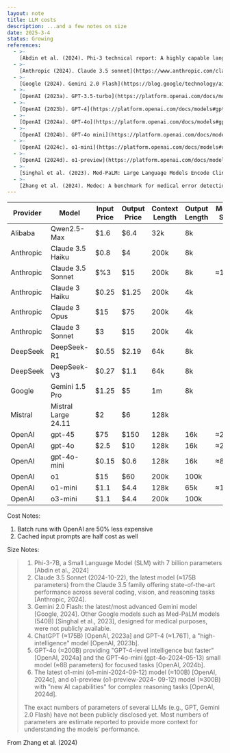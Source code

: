 ```yaml
---
layout: note
title: LLM costs
description: ...and a few notes on size
date: 2025-3-4
status: Growing
references:
  - >-
    [Abdin et al. (2024). Phi-3 technical report: A highly capable language model locally on your phone](https://arxiv.org/abs/2404.14219)
  - >-
    [Anthropic (2024). Claude 3.5 sonnet](https://www.anthropic.com/claude/sonnet)
  - >-
    [Google (2024). Gemini 2.0 Flash](https://blog.google/technology/ai/gemini-2-0/)
  - >-
    [OpenAI (2023a). GPT-3.5-turbo](https://platform.openai.com/docs/models#gpt-3-5-turbo)
  - >-
    [OpenAI (2023b). GPT-4](https://platform.openai.com/docs/models#gpt-4-turbo-and-gpt-4)
  - >-
    [OpenAI (2024a). GPT-4o](https://platform.openai.com/docs/models#gpt-4o)
  - >-
    [OpenAI (2024b). GPT-4o mini](https://platform.openai.com/docs/models#gpt-4o-mini)
  - >-
    [OpenAI (2024c). o1-mini](https://platform.openai.com/docs/models#o1)
  - >-
    [OpenAI (2024d). o1-preview](https://platform.openai.com/docs/models#o1-preview)
  - >-
    [Singhal et al. (2023). Med-PaLM: Large Language Models Encode Clinical Knowledge](https://arxiv.org/abs/2212.13138)
  - >-
    [Zhang et al. (2024). Medec: A benchmark for medical error detection and correction in clinical notes](https://arxiv.org/pdf/2412.19260)
---
```



| Provider  | Model               | Input Price | Output Price | Context Length | Output Length | Model Size |
|-----------|---------------------|-------------|--------------|----------------|---------------|------------|
| Alibaba   | Qwen2.5-Max         | $1.6        | $6.4         | 32k            | 8k            |            |
| Anthropic | Claude 3.5 Haiku    | $0.8        | $4           | 200k           | 8k            |            |
| Anthropic | Claude 3.5 Sonnet   | $%3         | $15          | 200k           | 8k            | ≈175B      |
| Anthropic | Claude 3 Haiku      | $0.25       | $1.25        | 200k           | 4k            |            |
| Anthropic | Claude 3 Opus       | $15         | $75          | 200k           | 4k            |            |
| Anthropic | Claude 3 Sonnet     | $3          | $15          | 200k           | 4k            |            |
| DeepSeek  | DeepSeek-R1         | $0.55       | $2.19        | 64k            | 8k            |            |
| DeepSeek  | DeepSeek-V3         | $0.27       | $1.1         | 64k            | 8k            |            |
| Google    | Gemini 1.5 Pro      | $1.25       | $5           | 1m             | 8k            |            |
| Mistral   | Mistral Large 24.11 | $2          | $6           | 128k           |               |            |
| OpenAI    | gpt-45              | $75         | $150         | 128k           | 16k           | ≈200B      | 
| OpenAI    | gpt-4o              | $2.5        | $10          | 128k           | 16k           | ≈200B      |
| OpenAI    | gpt-4o-mini         | $0.15       | $0.6         | 128k           | 16k           | ≈8B        |
| OpenAI    | o1                  | $15         | $60          | 200k           | 100k          |            |
| OpenAI    | o1-mini             | $1.1        | $4.4         | 128k           | 65k           | ≈100B      |
| OpenAI    | o3-mini             | $1.1        | $4.4         | 200k           | 100k          |            |

Cost Notes:
1. Batch runs with OpenAI are 50% less expensive
2. Cached input prompts are half cost as well

Size Notes:
> 1. Phi-3-7B, a Small Language Model (SLM) with 7 billion parameters [Abdin et al., 2024]
> 2. Claude 3.5 Sonnet (2024-10-22), the latest model (≈175B parameters) from the Claude 3.5 family offering
>    state-of-the-art performance across several coding, vision, and reasoning tasks [Anthropic, 2024].
> 3. Gemini 2.0 Flash: the latest/most advanced Gemini model [Google, 2024]. Other Google models such as
>    Med-PaLM models (540B) [Singhal et al., 2023], designed for medical purposes, were not publicly available.
> 4. ChatGPT (≈175B) [OpenAI, 2023a] and GPT-4 (≈1.76T), a "high-intelligence" model [OpenAI, 2023b].
> 5. GPT-4o (≈200B) providing "GPT-4-level intelligence but faster" [OpenAI, 2024a] and the GPT-4o-mini
>    (gpt-4o-2024-05-13) small model (≈8B parameters) for focused tasks [OpenAI, 2024b].
> 6. The latest o1-mini (o1-mini-2024-09-12) model (≈100B) [OpenAI, 2024c], and o1-preview (o1-preview-2024-
>    09-12) model (≈300B) with "new AI capabilities" for complex reasoning tasks [OpenAI, 2024d]. 
> 
> The exact numbers of parameters of several LLMs (e.g., GPT, Gemini 2.0 Flash) have not been publicly disclosed yet.
> Most numbers of parameters are estimate reported to provide more context for understanding the models’ performance.

From Zhang et al. (2024)
